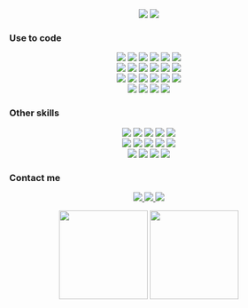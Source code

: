 <div align="center">
  <img src="https://profile-counter.glitch.me/{jw-oliveira}/count.svg"/> 
  <img src=https://readme-typing-svg.herokuapp.com?font=Goldman&size=30&pause=1000&color=22b455&center=true&vCenter=true&random=false&width=1000&height=100&lines=Hello+World!+I'm+Jorge+W.+Oliveira;Network+and+systems+analyst>
</div>

### Use to code

<p align="center">  
  <img src="https://img.shields.io/badge/HTML5-dd4b25?style=for-the-badge&logo=html5&logoColor=white"/>
  <img src="https://img.shields.io/badge/CSS3-254bdd?&style=for-the-badge&logo=css3&logoColor=white"/>
  <img src="https://img.shields.io/badge/JavaScript-F7DF1E?style=for-the-badge&logo=javascript&logoColor=black"/>
  <img src="https://img.shields.io/badge/Python-2e6594?style=for-the-badge&logo=python&logoColor=white"/>
  <img src="https://img.shields.io/badge/C%2B%2B-00427e?style=for-the-badge&logo=c%2B%2B&logoColor=white"/>
  <img src="https://img.shields.io/badge/Django-092E20?style=for-the-badge&logo=django&logoColor=white"/>
  <br>
  <img src="https://img.shields.io/badge/GIT-E44C30?style=for-the-badge&logo=git&logoColor=white"/>
  <img src="https://img.shields.io/badge/PyCharm-000000.svg?&style=for-the-badge&logo=PyCharm&logoColor=white"/>
  <img src="https://img.shields.io/badge/VS_Code-0078D4?style=for-the-badge&logo=visual%20studio%20code&logoColor=white"/>
  <img src="https://img.shields.io/badge/Postman-f76935?style=for-the-badge&logo=postman&logoColor=white"/>
  <img src="https://img.shields.io/badge/Arduino_IDE-00979D?style=for-the-badge&logo=arduino&logoColor=white"/>  
  <img src="https://img.shields.io/badge/Notepad++-90E59A.svg?style=for-the-badge&logo=notepad%2B%2B&logoColor=black"/>  
  <br>
  <img src="https://img.shields.io/badge/GNU%20Bash-4EAA25?style=for-the-badge&logo=GNU%20Bash&logoColor=white"/>
  <img src="https://img.shields.io/badge/powershell-5391FE?style=for-the-badge&logo=powershell&logoColor=white"/>  
  <img src="https://img.shields.io/badge/windows%20terminal-4D4D4D?style=for-the-badge&logo=windows%20terminal&logoColor=white"/>
  <img src="https://img.shields.io/badge/Windows-0078D6?style=for-the-badge&logo=windows&logoColor=white"/>
  <img src="https://img.shields.io/badge/Linux-FCC624?style=for-the-badge&logo=linux&logoColor=black"/>
  <img src="https://img.shields.io/badge/Ubuntu-E95420?style=for-the-badge&logo=ubuntu&logoColor=white"/>
  <br>
  <img src="https://img.shields.io/badge/Metabase-509EE3?style=for-the-badge&logo=Metabase&logoColor=white"/>
  <img src="https://img.shields.io/badge/SQLite-003B57?style=for-the-badge&logo=Sqlite&logoColor=white"/>
  <img src="https://img.shields.io/badge/Arduino-00979D?style=for-the-badge&logo=Arduino&logoColor=white"/>
  <img src="https://img.shields.io/badge/Raspberry%20Pi-A22846?style=for-the-badge&logo=Raspberry%20Pi&logoColor=white"/>  
</p>

### Other skills

<p align="center">
  <img src="https://img.shields.io/badge/Mikrotik-178cf1?style=for-the-badge&logo=mikrotik&logoColor=white"/>
  <img src="https://img.shields.io/badge/The_Dude-c6171a?style=for-the-badge&logo=mikrotik&logoColor=white"/>
  <img src="https://img.shields.io/badge/Ubiquiti-0950bb?style=for-the-badge&logo=ubiquiti&logoColor=white"/>
  <img src="https://img.shields.io/badge/Wireshark-1679A7?style=for-the-badge&logo=wireshark&logoColor=white"/> 
  <img src="https://img.shields.io/badge/Termius-2a3368?style=for-the-badge&logo=termius&logoColor=white"/>  
  <br>
  <img src="https://img.shields.io/badge/Gimp-5C5543?style=for-the-badge&logo=gimp&logoColor=white"/>  
  <img src="https://img.shields.io/badge/Inkscape-000000?style=for-the-badge&logo=Inkscape&logoColor=white"/>
  <img src="https://img.shields.io/badge/SketchUp-005F9E?style=for-the-badge&logo=sketchup&logoColor=white"/>
  <img src="https://img.shields.io/badge/Audacity-0000CC?style=for-the-badge&logo=audacity&logoColor=white"/>
  <img src="https://img.shields.io/badge/Jira-0052CC?style=for-the-badge&logo=jira&logoColor=white"/> 
  <br>
  
  <img src="https://img.shields.io/badge/Power_Automate-0066FF?style=for-the-badge&logo=powerautomate&logoColor=white"/> 
  <img src="https://img.shields.io/badge/Microsoft_365-2B579A?style=for-the-badge&logo=microsoft&logoColor=white"/>
  <img src="https://img.shields.io/badge/Microsoft_365_Adm-015aa3?style=for-the-badge&logo=microsoft&logoColor=white"/>
  <img src="https://img.shields.io/badge/Libre_Office-18A303?style=for-the-badge&logo=libreoffice&logoColor=white"/>
  
  
  
</p>

### Contact me

<p align="center">
  <a href="https://www.linkedin.com/in/jw-oliveira/">
    <img src="https://img.shields.io/badge/LinkedIn-0077B5?style=for-the-badge&logo=linkedin&logoColor=white"/>
  </a>
  <a href="https://t.me/jw_oliveira">
    <img src="https://img.shields.io/badge/Telegram-2CA5E0?style=for-the-badge&logo=telegram&logoColor=white"/>
  </a>
  <a href="https://discordapp.com/users/jw_oliveira">
    <img src="https://img.shields.io/badge/Discord-7289DA?style=for-the-badge&logo=discord&logoColor=white"/>
  </a>
</p>

<div align="center">
  <img height="160px" src="https://github-readme-stats.vercel.app/api?username=jw-oliveira&border_radius=0&card_width=500px&hide_title=true&show_icons=true&title_color=f7df1e&icon_color=FFFAFA&text_color=22b455&bg_color=0d1117&include_all_commits=True&count_private=True&hide_border=True&locale=pt-br"/>
  <img height="160px" src="https://github-readme-stats.vercel.app/api/top-langs/?username=jw-oliveira&hide_border=True&border_radius=0&card_width=200px&hide_title=true&layout=compact&langs_count=7&title_color=FF0000&icon_color=FFFAFA&text_color=22b455&bg_color=0d1117&locale=pt-br"/>
</div>
